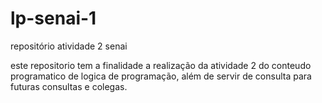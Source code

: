 # lp-senai-1
repositório atividade 2 senai

este repositorio tem a finalidade a realização da atividade 2 do conteudo programatico de logica de programação, além de servir de consulta para futuras consultas e colegas.
